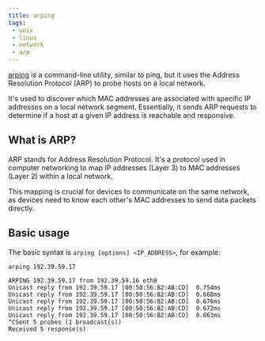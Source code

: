 ```yaml
---
title: arping
tags:
 - unix
 - linux
 - network
 - arp
---
```


[arping](https://man7.org/linux/man-pages/man8/arping.8.html) is a command-line utility, similar to ping, 
but it uses the Address Resolution Protocol (ARP) to probe hosts on a local network. 
<!--more-->
It's used to discover which MAC addresses are associated with specific IP addresses on a local network segment. 
Essentially, it sends ARP requests to determine if a host at a given IP address is reachable and responsive.

## What is ARP?

ARP stands for Address Resolution Protocol. 
It's a protocol used in computer networking to map IP addresses (Layer 3) to MAC addresses (Layer 2) within a local network.

This mapping is crucial for devices to communicate on the same network, as devices need to know each other's MAC addresses to send data packets directly.

## Basic usage

The basic syntax is `arping [options] <IP_ADDRESS>`, for example:

```shell
arping 192.39.59.17
```
```text
ARPING 192.39.59.17 from 192.39.59.16 eth0
Unicast reply from 192.39.59.17 [00:50:56:B2:AB:CD]  0.754ms
Unicast reply from 192.39.59.17 [00:50:56:B2:AB:CD]  0.668ms
Unicast reply from 192.39.59.17 [00:50:56:B2:AB:CD]  0.676ms
Unicast reply from 192.39.59.17 [00:50:56:B2:AB:CD]  0.672ms
Unicast reply from 192.39.59.17 [00:50:56:B2:AB:CD]  0.663ms
^CSent 5 probes (1 broadcast(s))
Received 5 response(s)
```




